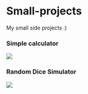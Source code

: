 # Small-projects
My small side projects :)

<h3>Simple calculator</h3>
<a href="https://github.com/MarianaAa01/Simple-Calculator">
  <img align="center" src="https://github-readme-stats.vercel.app/api/pin/?username=MarianaAa01&theme=rose&repo=Simple-Calculator" />
</a>

<br>

<h3>Random Dice Simulator</h3>
<a href="https://github.com/MarianaAa01/Random-dice">
  <img align="center" src="https://github-readme-stats.vercel.app/api/pin/?username=MarianaAa01&theme=rose&repo=Random-dice" />
</a>

